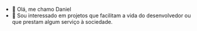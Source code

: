 - 👋 Olá, me chamo Daniel
- 👀 Sou interessado em projetos que facilitam a vida do desenvolvedor ou que prestam algum serviço à sociedade.

<!--
- 🌱 I’m currently learning ...
- 💞️ I’m looking to collaborate on ...
- 📫 How to reach me ...
-->

<!---
dadomingues/dadomingues is a ✨ special ✨ repository because its `README.md` (this file) appears on your GitHub profile.
You can click the Preview link to take a look at your changes.
--->
